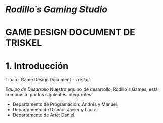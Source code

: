 # *Rodillo´s Gaming Studio*

# GAME DESIGN DOCUMENT DE TRISKEL

# 1. Introducción 
Título
: Game Design Document - *Triskel*

*Equipo de Desarrollo*
Nuestro equipo de desarrollo, Rodillo´s Games, está compuesto por los siguientes integrantes:
+ Departamento de Programación: Andrés y Manuel.
+ Departamento de Diseño: Javier y Laura.
+ Departamento de Arte: Daniel.

